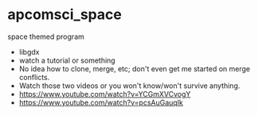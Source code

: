# apcomsci_space

space themed program


* libgdx
* watch a tutorial or something
* No idea how to clone, merge, etc; don't even get me started on merge conflicts.
* Watch those two videos or you won't know/won't survive anything.
* https://www.youtube.com/watch?v=YCGmXVCvogY
* https://www.youtube.com/watch?v=pcsAuGauqIk
